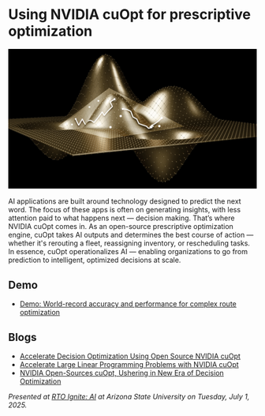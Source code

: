 # Using NVIDIA cuOpt for prescriptive optimization

![image](hero.png)

AI applications are built around technology designed to predict the next word. The focus of these apps is often on generating insights, with less attention paid to what happens next — decision making. That’s where NVIDIA cuOpt comes in. As an open-source prescriptive optimization engine, cuOpt takes AI outputs and determines the best course of action — whether it's rerouting a fleet, reassigning inventory, or rescheduling tasks. In essence,  cuOpt operationalizes AI — enabling organizations to go from prediction to intelligent, optimized decisions at scale.

## Demo

* [Demo: World-record accuracy and performance for complex route optimization](https://build.nvidia.com/nvidia/nvidia-cuopt)

## Blogs

* [Accelerate Decision Optimization Using Open Source NVIDIA cuOpt](https://developer.nvidia.com/blog/accelerate-decision-optimization-using-open-source-nvidia-cuopt/)
* [Accelerate Large Linear Programming Problems with NVIDIA cuOpt](https://developer.nvidia.com/blog/accelerate-large-linear-programming-problems-with-nvidia-cuopt/)
* [NVIDIA Open-Sources cuOpt, Ushering in New Era of Decision Optimization](https://blogs.nvidia.com/blog/cuopt-open-source/)

*Presented at [RTO Ignite: AI](https://asuevents.asu.edu/event/rto-ignite-ai) at Arizona State University on Tuesday, July 1, 2025.*
